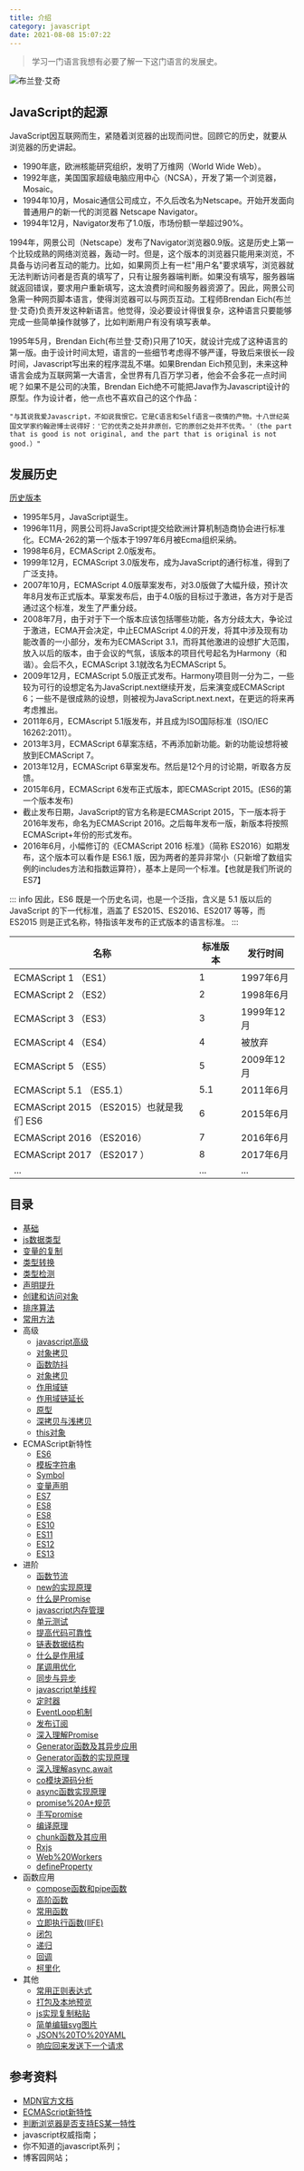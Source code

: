 ```yaml
---
title: 介绍
category: javascript
date: 2021-08-08 15:07:22
---
```


> 学习一门语言我想有必要了解一下这门语言的发展史。

![布兰登·艾奇](https://www.ruanyifeng.com/blogimg/asset/201106/bg2011060503.jpg)

## JavaScript的起源

JavaScript因互联网而生，紧随着浏览器的出现而问世。回顾它的历史，就要从浏览器的历史讲起。

- 1990年底，欧洲核能研究组织，发明了万维网（World Wide Web）。
- 1992年底，美国国家超级电脑应用中心（NCSA），开发了第一个浏览器，Mosaic。
- 1994年10月，Mosaic通信公司成立，不久后改名为Netscape。开始开发面向普通用户的新一代的浏览器 Netscape Navigator。
- 1994年12月，Navigator发布了1.0版，市场份额一举超过90%。

1994年，网景公司（Netscape）发布了Navigator浏览器0.9版。这是历史上第一个比较成熟的网络浏览器，轰动一时。但是，这个版本的浏览器只能用来浏览，不具备与访问者互动的能力。比如，如果网页上有一栏"用户名"要求填写，浏览器就无法判断访问者是否真的填写了，只有让服务器端判断。如果没有填写，服务器端就返回错误，要求用户重新填写，这太浪费时间和服务器资源了。因此，网景公司急需一种网页脚本语言，使得浏览器可以与网页互动。工程师Brendan Eich(布兰登·艾奇)负责开发这种新语言。他觉得，没必要设计得很复杂，这种语言只要能够完成一些简单操作就够了，比如判断用户有没有填写表单。

1995年5月，Brendan Eich(布兰登·艾奇)只用了10天，就设计完成了这种语言的第一版。由于设计时间太短，语言的一些细节考虑得不够严谨，导致后来很长一段时间，Javascript写出来的程序混乱不堪。如果Brendan Eich预见到，未来这种语言会成为互联网第一大语言，全世界有几百万学习者，他会不会多花一点时间呢？如果不是公司的决策，Brendan Eich绝不可能把Java作为Javascript设计的原型。作为设计者，他一点也不喜欢自己的这个作品：
```text
"与其说我爱Javascript，不如说我恨它。它是C语言和Self语言一夜情的产物。十八世纪英国文学家约翰逊博士说得好：'它的优秀之处并非原创，它的原创之处并不优秀。'（the part that is good is not original, and the part that is original is not good.）"
```

## 发展历史

[历史版本](https://www.ecma-international.org/publications-and-standards/standards/ecma-262/)

- 1995年5月，JavaScript诞生。
- 1996年11月，网景公司将JavaScript提交给欧洲计算机制造商协会进行标准化。ECMA-262的第一个版本于1997年6月被Ecma组织采纳。
- 1998年6月，ECMAScript 2.0版发布。
- 1999年12月，ECMAScript 3.0版发布，成为JavaScript的通行标准，得到了广泛支持。
- 2007年10月，ECMAScript 4.0版草案发布，对3.0版做了大幅升级，预计次年8月发布正式版本。草案发布后，由于4.0版的目标过于激进，各方对于是否通过这个标准，发生了严重分歧。
- 2008年7月，由于对于下一个版本应该包括哪些功能，各方分歧太大，争论过于激进，ECMA开会决定，中止ECMAScript 4.0的开发，将其中涉及现有功能改善的一小部分，发布为ECMAScript 3.1，而将其他激进的设想扩大范围，放入以后的版本，由于会议的气氛，该版本的项目代号起名为Harmony（和谐）。会后不久，ECMAScript 3.1就改名为ECMAScript 5。
- 2009年12月，ECMAScript 5.0版正式发布。Harmony项目则一分为二，一些较为可行的设想定名为JavaScript.next继续开发，后来演变成ECMAScript 6；一些不是很成熟的设想，则被视为JavaScript.next.next，在更远的将来再考虑推出。
- 2011年6月，ECMAscript 5.1版发布，并且成为ISO国际标准（ISO/IEC 16262:2011）。
- 2013年3月，ECMAScript 6草案冻结，不再添加新功能。新的功能设想将被放到ECMAScript 7。
- 2013年12月，ECMAScript 6草案发布。然后是12个月的讨论期，听取各方反馈。
- 2015年6月，ECMAScript 6发布正式版本，即ECMAScript 2015。(ES6的第一个版本发布)
- 截止发布日期，JavaScript的官方名称是ECMAScript 2015，下一版本将于2016年发布，命名为ECMAScript 2016。之后每年发布一版，新版本将按照ECMAScript+年份的形式发布。
- 2016年6月，小幅修订的《ECMAScript 2016 标准》（简称 ES2016）如期发布，这个版本可以看作是 ES6.1 版，因为两者的差异非常小（只新增了数组实例的includes方法和指数运算符），基本上是同一个标准。【也就是我们所说的ES7】

::: info
因此，ES6 既是一个历史名词，也是一个泛指，含义是 5.1 版以后的 JavaScript 的下一代标准，涵盖了 ES2015、ES2016、ES2017 等等，而 ES2015 则是正式名称，特指该年发布的正式版本的语言标准。
:::

| 名称                                     | 标准版本 | 发行时间   |
| ---------------------------------------- | -------- | ---------- |
| ECMAScript 1 （ES1）                     | 1        | 1997年6月  |
| ECMAScript 2 （ES2）                     | 2        | 1998年6月  |
| ECMAScript 3 （ES3）                     | 3        | 1999年12月 |
| ECMAScript 4 （ES4）                     | 4        | 被放弃     |
| ECMAScript 5 （ES5）                     | 5        | 2009年12月 |
| ECMAScript 5.1 （ES5.1）                 | 5.1      | 2011年6月  |
| ECMAScript 2015 （ES2015）也就是我们 ES6 | 6        | 2015年6月  |
| ECMAScript 2016 （ES2016）               | 7        | 2016年6月  |
| ECMAScript 2017 （ES2017 ）              | 8        | 2017年6月  |
| ...                                      | ...      | ...        |


## 目录

- [基础](05_javascript.md)
- [js数据类型](10_js数据类型.md)
- [变量的复制](15_变量的复制.md)
- [类型转换](20_类型转换.md)
- [类型检测](25_类型检测.md)
- [声明提升](30_声明提升.md)
- [创建和访问对象](35_创建和访问对象.md)
- [排序算法](40_排序算法.md)
- [常用方法](45_常用方法.md)
- 高级
  - [javascript高级](505_javascript高级.md)
  - [对象拷贝](510_对象拷贝.md)
  - [函数防抖](515_函数防抖.md)
  - [对象拷贝](520_对象拷贝.md)
  - [作用域链](525_作用域链.md)
  - [作用域链延长](530_作用域链延长.md)
  - [原型](535_原型.md)
  - [深拷贝与浅拷贝](540_深拷贝与浅拷贝.md)
  - [this对象](545_this对象.md)
- ECMAScript新特性
  - [ES6](5028_ES6.md)
  - [模板字符串](1015_模板字符串.md)
  - [Symbol](1020_javascript.md)
  - [变量声明](1025_变量声明.md)
  - [ES7](5030_ES7.md)
  - [ES8](5035_ES8.md)
  - [ES8](5040_ES9.md)
  - [ES10](5045_ES10.md)
  - [ES11](5050_ES11.md)
  - [ES12](5055_ES12.md)
  - [ES13](5060_ES13.md)
- 进阶
  - [函数节流](1505_函数节流.md)
  - [new的实现原理](1515_new的实现原理.md)
  - [什么是Promise](1520_什么是Promise.md)
  - [javascript内存管理](1525_javascript内存管理.md)
  - [单元测试](1530_单元测试.md)
  - [提高代码可靠性](1535_提高代码可靠性.md)
  - [链表数据结构](1540_链表数据结构.md)
  - [什么是作用域](1545_什么是作用域.md)
  - [尾调用优化](1550_尾调用优化.md)
  - [同步与异步](1555_同步与异步.md)
  - [javascript单线程](1560_javascript单线程.md)
  - [定时器](1565_定时器.md)
  - [EventLoop机制](1570_EventLoop机制.md)
  - [发布订阅](1575_发布订阅.md)
  - [深入理解Promise](1580_深入理解Promise.md)
  - [Generator函数及其异步应用](1585_Generator函数及其异步应用.md)
  - [Generator函数的实现原理](1590_Generator函数的实现原理.md)
  - [深入理解async,await](1593_深入理解async,await.md)
  - [co模块源码分析](1595_co模块源码分析.md)
  - [async函数实现原理](1600_async函数实现原理.md)
  - [promise%20A+规范](1605_promise%20A+规范.md)
  - [手写promise](1610_手写promise.md)
  - [编译原理](1615_编译原理.md)
  - [chunk函数及其应用](1620_chunk函数及其应用.md)
  - [Rxjs](1625_Rxjs.md)
  - [Web%20Workers](1630_Web%20Workers.md)
  - [defineProperty](1635_defineProperty.md)
- 函数应用
  - [compose函数和pipe函数](2005_compose函数和pipe函数.md)
  - [高阶函数](2010_高阶函数.md)
  - [常用函数](2015_常用函数.md)
  - [立即执行函数(IIFE)](2020_立即执行函数(IIFE).md)
  - [闭包](2025_闭包.md)
  - [递归](2030_递归.md)
  - [回调](2035_回调.md)
  - [柯里化](2040_柯里化.md)
- 其他
  - [常用正则表达式](5003_常用正则表达式.md)
  - [打包及本地预览](5005_打包及本地预览.md)
  - [js实现复制粘贴](5010_js实现复制粘贴.md)
  - [简单编辑svg图片](5015_简单编辑svg图片.md)
  - [JSON%20TO%20YAML](5020_JSON%20TO%20YAML.md)
  - [响应回来发送下一个请求](5025_响应回来发送下一个请求.md)

## 参考资料

- [MDN官方文档](https://developer.mozilla.org/zh-CN/docs/Learn)
- [ECMAScript新特性](https://github.com/tc39/proposals/blob/main/finished-proposals.md)
- [判断浏览器是否支持ES某一特性](http://kangax.github.io/compat-table/es2016plus/)
- javascript权威指南；
- 你不知道的javascript系列；
- 博客园网站；
